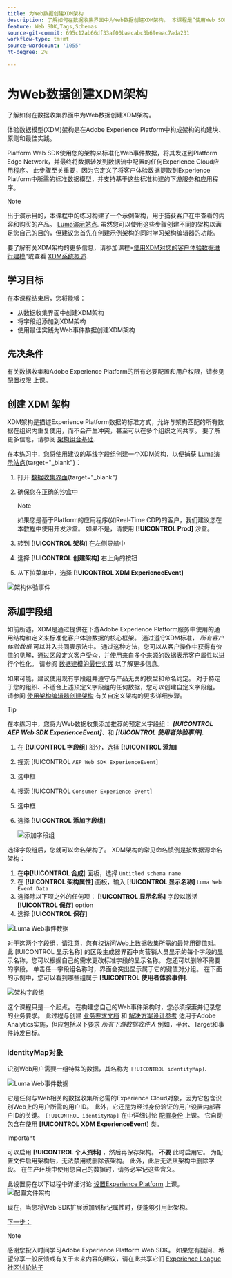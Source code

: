 ```yaml
---
title: 为Web数据创建XDM架构
description: 了解如何在数据收集界面中为Web数据创建XDM架构。 本课程是“使用Web SDK实施Adobe Experience Cloud”教程的一部分。
feature: Web SDK,Tags,Schemas
source-git-commit: 695c12ab66df33af00baacabc3b69eaac7ada231
workflow-type: tm+mt
source-wordcount: '1055'
ht-degree: 2%

---
```


# 为Web数据创建XDM架构

了解如何在数据收集界面中为Web数据创建XDM架构。

体验数据模型(XDM)架构是在Adobe Experience Platform中构成架构的构建块、原则和最佳实践。

Platform Web SDK使用您的架构来标准化Web事件数据，将其发送到Platform Edge Network，并最终将数据转发到数据流中配置的任何Experience Cloud应用程序。 此步骤至关重要，因为它定义了将客户体验数据提取到Experience Platform中所需的标准数据模型，并支持基于这些标准构建的下游服务和应用程序。

>[!NOTE]
>
> 出于演示目的，本课程中的练习构建了一个示例架构，用于捕获客户在中查看的内容和购买的产品。 [Luma演示站点](https://luma.enablementadobe.com/content/luma/us/en.html). 虽然您可以使用这些步骤创建不同的架构以满足您自己的目的，但建议您首先在创建示例架构的同时学习架构编辑器的功能。

要了解有关XDM架构的更多信息，请参加课程»[使用XDM对您的客户体验数据进行建模](https://experienceleague.adobe.com/?recommended=ExperiencePlatform-D-1-2021.1.xdm)”或查看 [XDM系统概述](https://experienceleague.adobe.com/docs/experience-platform/xdm/home.html?lang=en).

## 学习目标

在本课程结束后，您将能够：

* 从数据收集界面中创建XDM架构
* 将字段组添加到XDM架构
* 使用最佳实践为Web事件数据创建XDM架构

## 先决条件

有关数据收集和Adobe Experience Platform的所有必要配置和用户权限，请参见 [配置权限](configure-permissions.md) 上课。

## 创建 XDM 架构

XDM架构是描述Experience Platform数据的标准方式，允许与架构匹配的所有数据在组织内重复使用，而不会产生冲突，甚至可以在多个组织之间共享。 要了解更多信息，请参阅 [架构组合基础](https://experienceleague.adobe.com/docs/experience-platform/xdm/schema/composition.html?lang=zh-Hans).

在本练习中，您将使用建议的基线字段组创建一个XDM架构，以便捕获 [Luma演示站点](https://luma.enablementadobe.com/content/luma/us/en.html){target="_blank"}：

1. 打开 [数据收集界面](https://launch.adobe.com/){target="_blank"}
1. 确保您在正确的沙盒中

   >[!NOTE]
   >
   >如果您是基于Platform的应用程序(如Real-Time CDP)的客户，我们建议您在本教程中使用开发沙盒。 如果不是，请使用 **[!UICONTROL Prod]** 沙盒。

1. 转到 **[!UICONTROL 架构]** 在左侧导航中
1. 选择 **[!UICONTROL 创建架构]** 右上角的按钮
1. 从下拉菜单中，选择 **[!UICONTROL XDM ExperienceEvent]**

![架构体验事件](assets/schema-XDM-experience-event.jpg)

## 添加字段组

如前所述，XDM是通过提供在下游Adobe Experience Platform服务中使用的通用结构和定义来标准化客户体验数据的核心框架。 通过遵守XDM标准， _所有客户体验数据_ 可以并入共同表示法中。 通过这种方法，您可以从客户操作中获得有价值的见解，通过区段定义客户受众，并使用来自多个来源的数据表示客户属性以进行个性化。 请参阅 [数据建模的最佳实践](https://experienceleague.adobe.com/docs/experience-platform/xdm/schema/best-practices.html?lang=en) 以了解更多信息。

如果可能，建议使用现有字段组并遵守与产品无关的模型和命名约定。 对于特定于您的组织、不适合上述预定义字段组的任何数据，您可以创建自定义字段组。 请参阅 [使用架构编辑器创建架构](https://experienceleague.adobe.com/docs/experience-platform/xdm/tutorials/create-schema-ui.html?lang=en#create) 有关自定义架构的更多详细步骤。

>[!TIP]
> 
>在本练习中，您将为Web数据收集添加推荐的预定义字段组： _**[!UICONTROL AEP Web SDK ExperienceEvent]**_、和 _**[!UICONTROL 使用者体验事件]**_.

1. 在 **[!UICONTROL 字段组]** 部分，选择 **[!UICONTROL 添加]**
1. 搜索 [!UICONTROL `AEP Web SDK ExperienceEvent`]
1. 选中框
1. 搜索 [!UICONTROL `Consumer Experience Event`]
1. 选中框
1. 选择 **[!UICONTROL 添加字段组]**

   ![添加字段组](assets/schema-add-field-group.jpg)

选择字段组后，您就可以命名架构了。 XDM架构的常见命名惯例是按数据源命名架构：

1. 在**中[!UICONTROL 合成**] 面板，选择 `Untitled schema name`
1. 在 **[!UICONTROL 架构属性]** 面板，输入 **[!UICONTROL 显示名称]** `Luma Web Event Data`
1. 选择除以下项之外的任何项： **[!UICONTROL 显示名称]** 字段以激活 **[!UICONTROL 保存]** option
1. 选择 **[!UICONTROL 保存]**

![Luma Web事件数据](assets/schema-luma-web-event-data.png)

对于这两个字段组，请注意，您有权访问Web上数据收集所需的最常用键值对。 此 [!UICONTROL 显示名称] 的区段生成器界面中向营销人员显示的每个字段的显示名称，您可以根据自己的需求更改标准字段的显示名称。 您还可以删除不需要的字段。 单击任一字段组名称时，界面会突出显示属于它的键值对分组。 在下面的示例中，您可以看到哪些组属于 **[!UICONTROL 使用者体验事件]**.

![架构字段组](assets/schema-consumer-experience-event.jpg)

这个课程只是一个起点。 在构建您自己的Web事件架构时，您必须探索并记录您的业务要求。 此过程与创建 [业务要求文档](https://experienceleague.adobe.com/docs/analytics-learn/tutorials/implementation/implementation-basics/creating-a-business-requirements-document.html) 和 [解决方案设计参考](https://experienceleague.adobe.com/docs/analytics-learn/tutorials/implementation/implementation-basics/creating-and-maintaining-an-sdr.html) 适用于Adobe Analytics实施，但应包括以下要求 _所有下游数据收件人_ 例如，平台、Target和事件转发目标。


### identityMap对象

识别Web用户需要一组特殊的数据，其名称为 `[!UICONTROL identityMap]`.

![Luma Web事件数据](assets/schema-identityMap.png)

它是任何与Web相关的数据收集所必需的Experience Cloud对象，因为它包含识别Web上的用户所需的用户ID。 此外，它还是为经过身份验证的用户设置内部客户ID的关键。 `[!UICONTROL identityMap]` 在中详细讨论 [配置身份](configure-identities.md) 上课。 它自动包含在使用 **[!UICONTROL XDM ExperienceEvent]** 类。


>[!IMPORTANT]
>
> 可以启用 **[!UICONTROL 个人资料]** ，然后再保存架构。 **不要** 此时启用它。 为配置文件启用架构后，无法禁用或删除该架构。 此外，此后无法从架构中删除字段。 在生产环境中使用您自己的数据时，请务必牢记这些含义。
>
>此设置将在以下过程中详细讨论 [设置Experience Platform](setup-experience-platform.md) 上课。
>![配置文件架构](assets/schema-profile.png)

现在，当您将Web SDK扩展添加到标记属性时，便能够引用此架构。


[下一步： ](configure-identities.md)

>[!NOTE]
>
>感谢您投入时间学习Adobe Experience Platform Web SDK。 如果您有疑问、希望分享一般反馈或有关于未来内容的建议，请在此共享它们 [Experience League社区讨论帖子](https://experienceleaguecommunities.adobe.com/t5/adobe-experience-platform-launch/tutorial-discussion-implement-adobe-experience-cloud-with-web/td-p/444996)
